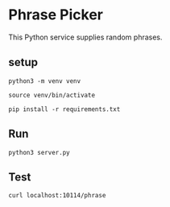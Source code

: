# Phrase Picker

This Python service supplies random phrases.

## setup

`python3 -m venv venv`

`source venv/bin/activate`

`pip install -r requirements.txt`

## Run

`python3 server.py`

## Test

`curl localhost:10114/phrase`
